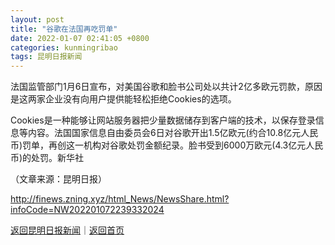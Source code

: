 ```yaml
---
layout: post
title: "谷歌在法国再吃罚单"
date: 2022-01-07 02:41:05 +0800
categories: kunmingribao
tags: 昆明日报新闻
---
```

<p>法国监管部门1月6日宣布，对美国谷歌和脸书公司处以共计2亿多欧元罚款，原因是这两家企业没有向用户提供能轻松拒绝Cookies的选项。</p>
 <p>Cookies是一种能够让网站服务器把少量数据储存到客户端的技术，以保存登录信息等内容。法国国家信息自由委员会6日对谷歌开出1.5亿欧元(约合10.8亿元人民币)罚单，再创这一机构对谷歌处罚金额纪录。脸书受到6000万欧元(4.3亿元人民币)的处罚。新华社</p><p class="em_media">（文章来源：昆明日报）</p>

<http://finews.zning.xyz/html_News/NewsShare.html?infoCode=NW202201072239332024>

[返回昆明日报新闻](//finews.withounder.com/category/kunmingribao.html)｜[返回首页](//finews.withounder.com/)
